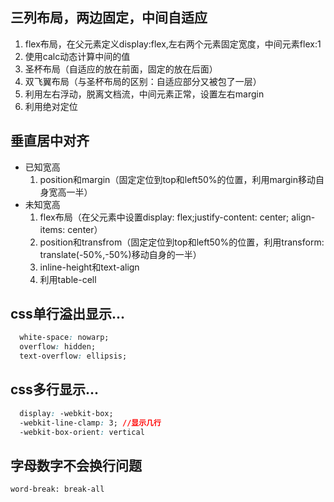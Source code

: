 ## 三列布局，两边固定，中间自适应
1. flex布局，在父元素定义display:flex,左右两个元素固定宽度，中间元素flex:1
2. 使用calc动态计算中间的值
3. 圣杯布局（自适应的放在前面，固定的放在后面）
4. 双飞翼布局（与圣杯布局的区别：自适应部分又被包了一层）
5. 利用左右浮动，脱离文档流，中间元素正常，设置左右margin
6. 利用绝对定位

## 垂直居中对齐
+ 已知宽高
  1. position和margin（固定定位到top和left50%的位置，利用margin移动自身宽高一半）
+ 未知宽高
  1. flex布局（在父元素中设置display: flex;justify-content: center; align-items: center）
  2. position和transfrom（固定定位到top和left50%的位置，利用transform: translate(-50%,-50%)移动自身的一半）
  3. inline-height和text-align
  4. 利用table-cell


## css单行溢出显示...
```css
  white-space: nowarp;
  overflow: hidden;
  text-overflow: ellipsis;
```

## css多行显示...
```css
  display: -webkit-box;
  -webkit-line-clamp: 3; //显示几行
  -webkit-box-orient: vertical
```

## 字母数字不会换行问题
`word-break: break-all`